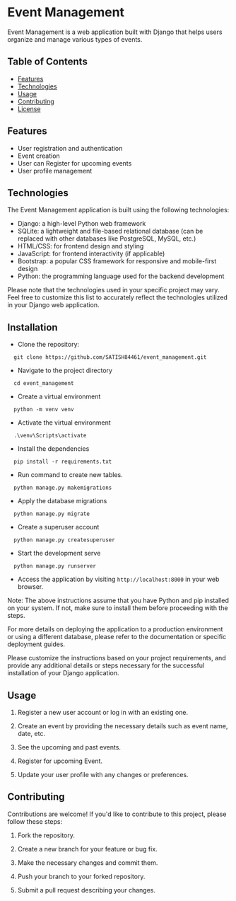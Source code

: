 # Event Management

Event Management is a web application built with Django that helps users organize and manage various types of events.

## Table of Contents

- [Features](#features)
- [Technologies](#technologies)
- [Usage](#usage)
- [Contributing](#contributing)
- [License](#license)

## Features

- User registration and authentication
- Event creation
- User can Register for upcoming events
- User profile management
## Technologies

The Event Management application is built using the following technologies:

- Django: a high-level Python web framework
- SQLite: a lightweight and file-based relational database (can be replaced with other databases like PostgreSQL, MySQL, etc.)
- HTML/CSS: for frontend design and styling
- JavaScript: for frontend interactivity (if applicable)
- Bootstrap: a popular CSS framework for responsive and mobile-first design
- Python: the programming language used for the backend development

Please note that the technologies used in your specific project may vary. Feel free to customize this list to accurately reflect the technologies utilized in your Django web application.


## Installation

- Clone the repository:
```shell
  git clone https://github.com/SATISH84461/event_management.git
```

- Navigate to the project directory
```shell
  cd event_management
```
- Create a virtual environment
```shell
  python -m venv venv
```
- Activate the virtual environment
```shell
  .\venv\Scripts\activate
```
- Install the dependencies
```shell  
  pip install -r requirements.txt
```
- Run command to create new tables.
```shell
  python manage.py makemigrations
```
- Apply the database migrations
```shell
  python manage.py migrate
```
- Create a superuser account
```shell
  python manage.py createsuperuser
```
- Start the development serve
```shell
  python manage.py runserver  
```
- Access the application by visiting `http://localhost:8000` in your web browser.

Note: The above instructions assume that you have Python and pip installed on your system. If not, make sure to install them before proceeding with the steps.

For more details on deploying the application to a production environment or using a different database, please refer to the documentation or specific deployment guides.


Please customize the instructions based on your project requirements, and provide any additional details or steps necessary for the successful installation of your Django application.

## Usage

1. Register a new user account or log in with an existing one.

2. Create an event by providing the necessary details such as event name, date, etc.

3. See the upcoming and past events.

4. Register for upcoming Event.

5. Update your user profile with any changes or preferences.

## Contributing

Contributions are welcome! If you'd like to contribute to this project, please follow these steps:

1. Fork the repository.

2. Create a new branch for your feature or bug fix.

3. Make the necessary changes and commit them.

4. Push your branch to your forked repository.

5. Submit a pull request describing your changes.
